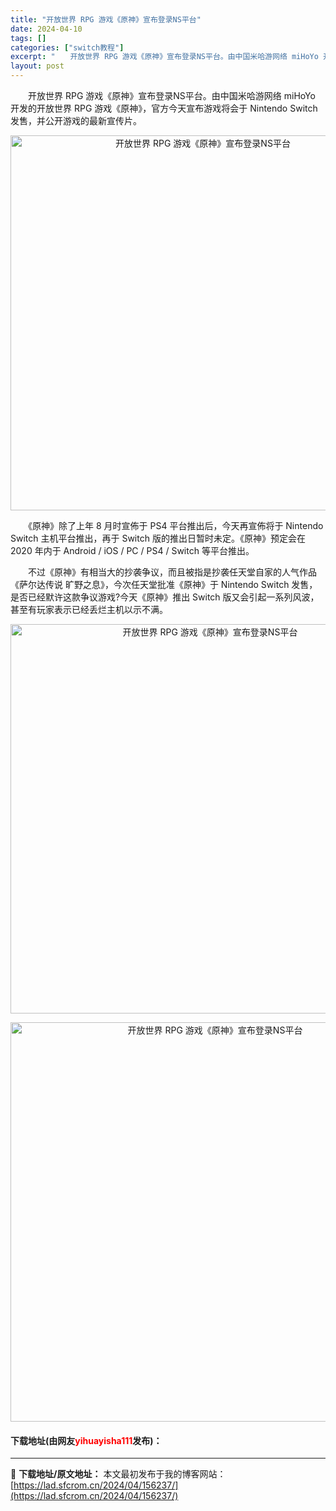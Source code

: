 ```yaml
---
title: "开放世界 RPG 游戏《原神》宣布登录NS平台"
date: 2024-04-10
tags: []
categories: ["switch教程"]
excerpt: "　　开放世界 RPG 游戏《原神》宣布登录NS平台。由中国米哈游网络 miHoYo 开发的开放世界 RPG 游戏《原神》，官方今天宣布游戏将会于 Nintendo Switch 发售，并公开游戏的最新宣传片。 　　《原神》除了上年 8 月时宣佈于 PS4 平台推出后，今天再宣佈将于 Nintendo&hellip;"
layout: post
---
```


 <p>　　开放世界 RPG 游戏《原神》宣布登录NS平台。由中国米哈游网络 miHoYo 开发的开放世界 RPG 游戏《原神》，官方今天宣布游戏将会于 Nintendo Switch 发售，并公开游戏的最新宣传片。</p> <p align="center"><img align="" border="0" src="https://www.2023game.com/d/file/p/2020/01-15/b8eab52e412f5be7642cde9c249e98b5.jpg" width="600" alt="开放世界 RPG 游戏《原神》宣布登录NS平台" /></p> <p>　　《原神》除了上年 8 月时宣佈于 PS4 平台推出后，今天再宣佈将于 Nintendo Switch 主机平台推出，再于 Switch 版的推出日暂时未定。《原神》预定会在 2020 年内于 Android / iOS / PC / PS4 / Switch 等平台推出。</p> <p>　　不过《原神》有相当大的抄袭争议，而且被指是抄袭任天堂自家的人气作品《萨尔达传说 旷野之息》，今次任天堂批准《原神》于 Nintendo Switch 发售，是否已经默许这款争议游戏?今天《原神》推出 Switch 版又会引起一系列风波，甚至有玩家表示已经丢烂主机以示不满。</p> <p align="center"><img align="" border="0" src="https://www.2023game.com/d/file/p/2020/01-15/337fdd41d0330119a3aafd88db07e702.jpg" width="623" alt="开放世界 RPG 游戏《原神》宣布登录NS平台" /></p> <p align="center"><img align="" border="0" src="https://www.2023game.com/d/file/p/2020/01-15/0b8b3115a2fdc0d376b4cd9dd293212b.jpg" width="639" alt="开放世界 RPG 游戏《原神》宣布登录NS平台" /></p> <p><h4>下载地址(由网友<font color="red">yihuayisha111</font>发布)：</h4></p> 

---
📖 **下载地址/原文地址：** 本文最初发布于我的博客网站：[https://lad.sfcrom.cn/2024/04/156237/](https://lad.sfcrom.cn/2024/04/156237/)
